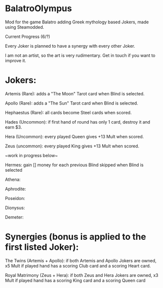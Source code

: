 # BalatroOlympus
Mod for the game Balatro adding Greek mythology based Jokers, made using Steamodded.

Current Progress (6/?)

Every Joker is planned to have a synergy with every other Joker.

I am not an artist, so the art is very rudimentary. Get in touch if you want to improve it.

# Jokers:

Artemis (Rare): adds a "The Moon" Tarot card when Blind is selected.

Apollo (Rare): adds a "The Sun" Tarot card when Blind is selected.

Hephaestus (Rare): all cards become Steel cards when scored.

Hades (Uncommon):  if first hand of round has only 1 card, destroy it and earn $3.

Hera (Uncommon): every played Queen gives +13 Mult when scored.

Zeus (uncommon): every played King gives +13 Mult when scored.

~work in progress below~

Hermes: gain [] money for each previous Blind skipped when Blind is selected

Athena: 

Aphrodite:

Poseidon:

Dionysus:

Demeter:

# Synergies (bonus is applied to the first listed Joker):

The Twins (Artemis + Apollo): if both Artemis and Apollo Jokers are owned, x5 Mult if played hand has a scoring Club card and a scoring Heart card. 

Royal Matrimony (Zeus + Hera): if both Zeus and Hera Jokers are owned, x3 Mult if played hand has a scoring King card and a scoring Queen card


